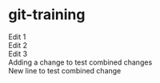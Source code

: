 # git-training
Edit 1   
Edit 2   
Edit 3   
Adding a change to test combined changes  
New line to test combined change  
